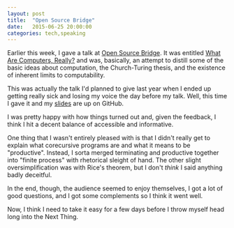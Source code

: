 ```yaml
---
layout: post
title:  "Open Source Bridge"
date:   2015-06-25 20:00:00
categories: tech,speaking
---
```

Earlier this week, I gave a talk at [Open Source Bridge](http://opensourcebridge.org/). It was entitled [What Are Computers, Really?](http://opensourcebridge.org/sessions/1519) and was, basically, an attempt to distill some of the basic ideas about computation, the Church-Turing thesis, and the existence of inherent limits to computability.

This was actually the talk I'd planned to give last year when I ended up getting really sick and losing my voice the day before my talk. Well, this time I gave it and my [slides](https://github.com/clarissalittler/osbridge-2014) are up on GitHub.

I was pretty happy with how things turned out and, given the feedback, I think I hit a decent balance of accessible and informative.

One thing that I wasn't entirely pleased with is that I didn't really get to explain what corecursive programs are and what it means to be "productive". Instead, I sorta merged terminating and productive together into "finite process" with rhetorical sleight of hand. The other slight oversimplification was with Rice's theorem, but I don't *think* I said anything badly deceitful.

In the end, though, the audience seemed to enjoy themselves, I got a lot of good questions, and I got some complements so I think it went well.

Now, I think I need to take it easy for a few days before I throw myself head long into the Next Thing.
